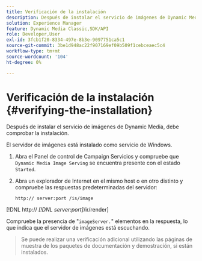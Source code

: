 ```yaml
---
title: Verificación de la instalación
description: Después de instalar el servicio de imágenes de Dynamic Media, debe comprobar la instalación.
solution: Experience Manager
feature: Dynamic Media Classic,SDK/API
role: Developer,User
exl-id: 3fcb1f20-8334-497e-8b3e-9097751ca5c1
source-git-commit: 3be1d948ac22f907169ef09b509f1cebceaec5c4
workflow-type: tm+mt
source-wordcount: '104'
ht-degree: 0%

---
```


# Verificación de la instalación {#verifying-the-installation}

Después de instalar el servicio de imágenes de Dynamic Media, debe comprobar la instalación.

El servidor de imágenes está instalado como servicio de Windows.

1. Abra el Panel de control de Campaign Servicios y compruebe que `Dynamic Media Image Serving` se encuentra presente con el estado `Started`.
1. Abra un explorador de Internet en el mismo host o en otro distinto y compruebe las respuestas predeterminadas del servidor:

   `http:// server:port /is/image`

[!DNL  http:// *[!DNL server:port]*/ir/render]

Compruebe la presencia de &quot;`imageServer.`&quot; elementos en la respuesta, lo que indica que el servidor de imágenes está escuchando.
>Se puede realizar una verificación adicional utilizando las páginas de muestra de los paquetes de documentación y demostración, si están instalados.
